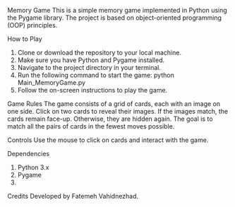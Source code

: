 Memory Game
This is a simple memory game implemented in Python using the Pygame library. The project is based on object-oriented programming (OOP) principles.

How to Play
1. Clone or download the repository to your local machine.
2. Make sure you have Python and Pygame installed.
3. Navigate to the project directory in your terminal.
4. Run the following command to start the game:
python Main_MemoryGame.py
5. Follow the on-screen instructions to play the game.
   
Game Rules
The game consists of a grid of cards, each with an image on one side.
Click on two cards to reveal their images.
If the images match, the cards remain face-up. Otherwise, they are hidden again.
The goal is to match all the pairs of cards in the fewest moves possible.

Controls
Use the mouse to click on cards and interact with the game.

Dependencies
1. Python 3.x
2. Pygame
3. 
Credits
Developed by Fatemeh Vahidnezhad.
